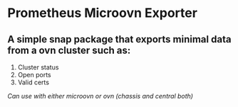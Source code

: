 # Prometheus Microovn Exporter

## A simple snap package that exports minimal data from a ovn cluster such as:
1. Cluster status
2. Open ports
3. Valid certs

*Can use with either microovn or ovn (chassis and central both)*
